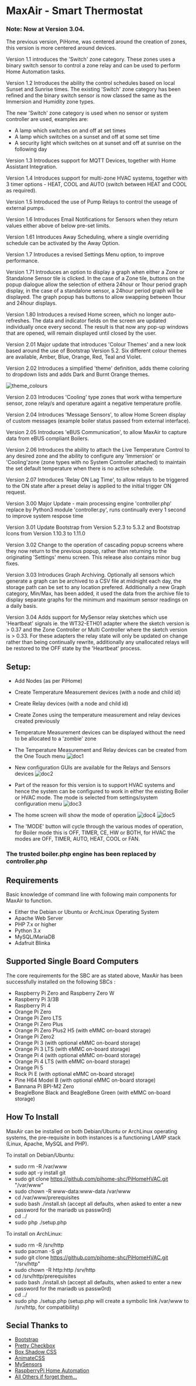 # MaxAir - Smart Thermostat

### Note: Now at Version 3.04.

The previous version, PiHome, was centered around the creation of zones, this version is more centered around devices.

Version 1.1 introduces the 'Switch' zone category. These zones uses a binary switch sensor to control a zone relay and can be used to perform Home Automation tasks.

Version 1.2 Introduces the ability the control schedules based on local Sunset and Sunrise times. The existing 'Switch' zone category has been refined and the binary switch sensor is now classed the same as the Immersion and Humidity zone types.

The new 'Switch' zone category is used when no sensor or system controller are used, examples are:
* A lamp which switches on and off at set times
* A lamp which switches on a sunset and off at some set time
* A security light which switches on at sunset and off at sunrise on the following day

Version 1.3 Introduces support for MQTT Devices, together with Home Assistant Integration.

Version 1.4 Introduces support for multi-zone HVAC systems, together with 3 timer options - HEAT, COOL and AUTO (switch between HEAT and COOL as required).

Version 1.5 Introduced the use of Pump Relays to control the useage of external pumps.

Version 1.6 Introduces Email Notifications for Sensors when they return values either above of below pre-set limits.

Version 1.61 Introduces Away Scheduling, where a single overriding schedule can be activated by the Away Option.

Version 1.7 Introduces a revised Settings Menu option, to improve performance.

Version 1.71 Introduces an option to display a graph when either a Zone or Standalone Sensor tile is clicked. In the case of a Zone tile, buttons on the popup dialogue allow the selection of eithera 24hour or 1hour period graph display, in the case of a standalone sensor, a 24hour period graph will be displayed. The graph popup has buttons to allow swapping between 1hour and 24hour displays.

Version 1.80 Introduces a revised Home screen, which no longer auto-refreshes. The data and indicator fields on the screen are updated individually once every second. The result is that now any pop-up windows that are opened, will remain displayed until closed by the user. 

Version 2.01 Major update that introduces 'Colour Themes' and a new look based around the use of Bootstrap Version 5.2. Six different colour themes are available, Amber, Blue, Orange, Red, Teal and Violet.

Version 2.02 Introduces a simplified 'theme' definition, adds theme coloring to dropdown lists and adds Dark and Burnt Orange themes.

![theme_colours](https://user-images.githubusercontent.com/46624596/173180055-25914223-90f9-40e9-9a09-6c9854efd4d6.png)

Version 2.03 Introduces 'Cooling' type zones that work witha temperture sensor, zone relay/s and operature againt a negative temperature profile.

Version 2.04 Introduces 'Message Sensors', to allow Home Screen display of custom messages (example boiler status passed from external interface).

Version 2.05 Introduces 'eBUS Communication', to allow MaxAir to capture data from eBUS compliant Boilers.

Version 2.06 Introduces the ability to attach the Live Temperature Control to any desired zone and the ability to configure any 'Immersion' or 'Cooling'zone (zone types with no System Controller attached) to maintain the set default temperature when there is no active schedule.

Version 2.07 Introduces 'Relay ON Lag Time', to allow relays to be triggered to the ON state after a preset delay is applied to the initial trigger ON request.

Version 3.00 Major Update - main processing engine 'controller.php' replace by Python3 module 'controller.py', runs continually every 1 second to improve system respose time

Version 3.01 Update Bootstrap from Version 5.2.3 to 5.3.2 and Bootstrap Icons from Version 1.10.3 to 1.11.0

Version 3.02 Change to the operation of cascading popup screens where they now return to the previous popup, rather than returning to the originating 'Settings' menu screen. This release also contains minor bug fixes.

Version 3.03 Introduces Graph Archiving. Optionally all sensors which generate a graph can be archived to a CSV file at midnight each day, the storage path can be set to any location prefered. Additionally a new Graph category, Min/Max, has been added, it used the data from the archive file to display separate graphs for the minimum and maximum sensor readings on a daily basis.

Version 3.04 Adds support for MySensor relay sketches which use 'Heartbeat' signals ie. the WT32-ETH01 adapter where the sketch version is > 0.37 and the Zone Controller or Multi Controller where the sketch version is > 0.33. For these adapters the relay state will only be updated on change rather than being continually rewrite, additionally any unallocated relays will be restored to the OFF state by the 'Heartbeat' process. 

## Setup:

* Add Nodes (as per PiHome)
* Create Temperature Measurement devices (with a node and child id)
* Create Relay devices (with a node and child id)
* Create Zones using the temperature measurement and relay devices created previously
* Temperature Measurement devices can be displayed without the need to be allocated to a 'zombie' zone

* The Temperature Measurement and Relay devices can be created from the One Touch menu
![doc1](https://user-images.githubusercontent.com/46624596/171923125-a4895306-a295-4c14-a2dc-f2c685e3aa1e.JPG)

* New configuration GUIs are available for the Relays and Sensors devices
![doc2](https://user-images.githubusercontent.com/46624596/171923178-8066063f-4e21-4e96-8649-a37da18db888.JPG)

* Part of the reason for this version is to support HVAC systems and hence the system can be configured to work in either the existing Boiler or HVAC mode. The mode is selected from settings/system configuration menu
![doc3](https://user-images.githubusercontent.com/46624596/171923242-5b36b742-b8bb-4090-9146-935aae59c03e.JPG)

* The home screen will show the mode of operation
![doc4](https://user-images.githubusercontent.com/46624596/171923332-72295169-8899-4d93-a675-d3fea62c4713.JPG)
![doc5](https://user-images.githubusercontent.com/46624596/171923351-65b4df03-78b9-4278-a503-47125d04507d.JPG)

* The 'MODE' button will cycle through the various modes of operation, for Boiler mode this is OFF, TIMER, CE, HW or BOTH, for HVAC the modes are OFF, TIMER, AUTO, HEAT, COOL or FAN.

### The trusted boiler.php engine has been replaced by controller.php

## Requirements
Basic knowledge of command line with following main components for MaxAir to function.
* Either the Debian or Ubuntu or ArchLinux Operating System
* Apache Web Server
* PHP 7.x or higher
* Python 3.x
* MySQL/MariaDB
* Adafruit Blinka

## Supported Single Board Computers
The core requirements for the SBC are as stated above, MaxAir has been successfully installed on the following SBCs :
* Raspberry Pi Zero and Raspberry Zero W 
* Raspberry Pi 3/3B
* Raspberry Pi 4
* Orange Pi Zero
* Orange Pi Zero LTS
* Orange Pi Zero Plus
* Orange Pi Zero Plus2 H5 (with eMMC on-board storage)
* Orange Pi Zero2
* Orange Pi 3 (with optional eMMC on-board storage)
* Orange Pi 3 LTS (with eMMC on-board storage)
* Orange Pi 4 (with optional eMMC on-board storage)
* Orange Pi 4 LTS (with eMMC on-board storage)
* Orange Pi 5
* Rock Pi E (with optional eMMC on-board storage)
* Pine H64 Model B (with optional eMMC on-board storage)
* Bannana Pi BPI-M2 Zero
* BeagleBone Black and BeagleBone Green (with eMMC on-board storage)

## How To Install
MaxAir can be installed on both Debian/Ubuntu or ArchLinux operating systems, the pre-requisite in both instances is a functioning LAMP stack (Linux, Apache, MySQL and PHP).

To install on Debian/Ubuntu:
* sudo rm -R /var/www
* sudo apt -y install git
* sudo git clone https://github.com/pihome-shc/PiHomeHVAC.git "/var/www"
* sudo chown -R www-data:www-data /var/www
* cd /var/www/prerequisites
* sudo bash ./install.sh (accept all defaults, when asked to enter a new password for the mariadb us passw0rd)
* cd ../
* sudo php ./setup.php

To install on ArchLinux:
* sudo rm -R /srv/http
* sudo pacman -S git
* sudo git clone https://github.com/pihome-shc/PiHomeHVAC.git "/srv/http"
* sudo chown -R http:http /srv/http
* cd /srv/http/prerequisites
* sudo bash ./install.sh (accept all defaults, when asked to enter a new password for the mariadb us passw0rd)
* cd ../
* sudo php ./setup.php (setup.php will create a symbolic link /var/www to /srv/http, for compatibility)


## Secial Thanks to

* [Bootstrap](https://getbootstrap.com/ "Bootstrap ")
* [Pretty Checkbox](http://www.cssscript.com/pretty-checkbox-radio-inputs-bootstrap-awesome-bootstrap-checkbox-css "Pretty Checkbox ")
* [Box Shadow CSS](http://www.cssmatic.com/box-shadow "Box Shadow CSS")
* [AnimateCSS](https://daneden.github.io/animate.css "Animate.css ")
* [MySensors](https://www.mysensors.org "MySensors")
* [RaspberryPi Home Automation](http://pihome.harkemedia.de "RaspberryPi Home Automation")
* [All Others if forget them...](http://www.pihome.eu "All Others if forget them...")
